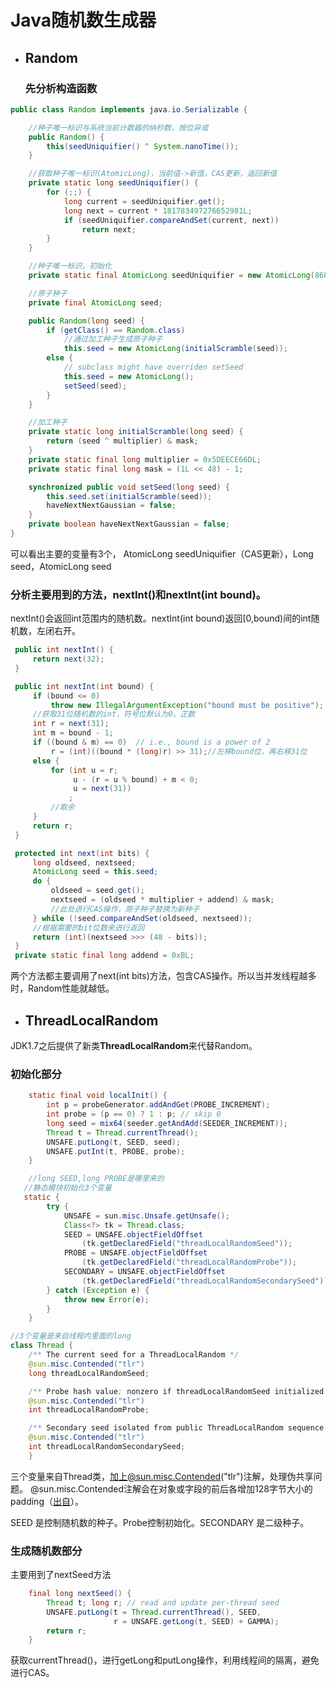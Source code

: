 # Java随机数生成器

- ## Random
   ### 先分析构造函数
```java
public class Random implements java.io.Serializable {

    //种子唯一标识与系统当前计数器的纳秒数，按位异或
    public Random() {
        this(seedUniquifier() ^ System.nanoTime());
    }

    //获取种子唯一标识(AtomicLong)，当前值->新值，CAS更新，返回新值
    private static long seedUniquifier() {
        for (;;) {
            long current = seedUniquifier.get();
            long next = current * 181783497276652981L;
            if (seedUniquifier.compareAndSet(current, next))
                return next;
        }
    }

    //种子唯一标识，初始化
    private static final AtomicLong seedUniquifier = new AtomicLong(8682522807148012L);

    //原子种子
    private final AtomicLong seed;

    public Random(long seed) {
        if (getClass() == Random.class)
            //通过加工种子生成原子种子
            this.seed = new AtomicLong(initialScramble(seed));
        else {
            // subclass might have overriden setSeed
            this.seed = new AtomicLong();
            setSeed(seed);
        }
    }

    //加工种子
    private static long initialScramble(long seed) {
        return (seed ^ multiplier) & mask;
    }
    private static final long multiplier = 0x5DEECE66DL;
    private static final long mask = (1L << 48) - 1;

    synchronized public void setSeed(long seed) {
        this.seed.set(initialScramble(seed));
        haveNextNextGaussian = false;
    }
    private boolean haveNextNextGaussian = false;
}
```

可以看出主要的变量有3个，
AtomicLong seedUniquifier（CAS更新），Long seed，AtomicLong seed

   ### 分析主要用到的方法，nextInt()和nextInt(int bound)。
   nextInt()会返回int范围内的随机数。nextInt(int bound)返回[0,bound)间的int随机数，左闭右开。
   ```java
    public int nextInt() {
        return next(32);
    }

    public int nextInt(int bound) {
        if (bound <= 0)
            throw new IllegalArgumentException("bound must be positive");
        //获取31位随机数的int，符号位默认为0，正数
        int r = next(31);
        int m = bound - 1;
        if ((bound & m) == 0)  // i.e., bound is a power of 2
            r = (int)((bound * (long)r) >> 31);//左移bound位，再右移31位
        else {
            for (int u = r;
                 u - (r = u % bound) + m < 0;
                 u = next(31))
                ;
            //取余
        }
        return r;
    }

    protected int next(int bits) {
        long oldseed, nextseed;
        AtomicLong seed = this.seed;
        do {
            oldseed = seed.get();
            nextseed = (oldseed * multiplier + addend) & mask;
            //此处进行CAS操作，原子种子替换为新种子
        } while (!seed.compareAndSet(oldseed, nextseed));
        //根据需要的bit位数来进行返回
        return (int)(nextseed >>> (48 - bits));
    }
    private static final long addend = 0xBL;
   ```
两个方法都主要调用了next(int bits)方法，包含CAS操作。所以当并发线程越多时，Random性能就越低。

- ## ThreadLocalRandom
JDK1.7之后提供了新类**ThreadLocalRandom**来代替Random。
  
   ### 初始化部分
```java
    static final void localInit() {
        int p = probeGenerator.addAndGet(PROBE_INCREMENT);
        int probe = (p == 0) ? 1 : p; // skip 0
        long seed = mix64(seeder.getAndAdd(SEEDER_INCREMENT));
        Thread t = Thread.currentThread();
        UNSAFE.putLong(t, SEED, seed);
        UNSAFE.putInt(t, PROBE, probe);
    }

    //long SEED,long PROBE是哪里来的
   //静态模块初始化3个变量
   static {
        try {
            UNSAFE = sun.misc.Unsafe.getUnsafe();
            Class<?> tk = Thread.class;
            SEED = UNSAFE.objectFieldOffset
                (tk.getDeclaredField("threadLocalRandomSeed"));
            PROBE = UNSAFE.objectFieldOffset
                (tk.getDeclaredField("threadLocalRandomProbe"));
            SECONDARY = UNSAFE.objectFieldOffset
                (tk.getDeclaredField("threadLocalRandomSecondarySeed"));
        } catch (Exception e) {
            throw new Error(e);
        }
    }

//3个变量是来自线程内里面的long
class Thread {
    /** The current seed for a ThreadLocalRandom */
    @sun.misc.Contended("tlr")
    long threadLocalRandomSeed;

    /** Probe hash value; nonzero if threadLocalRandomSeed initialized */
    @sun.misc.Contended("tlr")
    int threadLocalRandomProbe;

    /** Secondary seed isolated from public ThreadLocalRandom sequence */
    @sun.misc.Contended("tlr")
    int threadLocalRandomSecondarySeed;
    }
```
三个变量来自Thread类，加上@sun.misc.Contended("tlr")注解，处理伪共享问题。
     @sun.misc.Contended注解会在对象或字段的前后各增加128字节大小的padding（[出自](https://www.jianshu.com/p/c3c108c3dcfd)）。

SEED 是控制随机数的种子。Probe控制初始化。SECONDARY 是二级种子。

   ### 生成随机数部分
   主要用到了nextSeed方法
```java
    final long nextSeed() {
        Thread t; long r; // read and update per-thread seed
        UNSAFE.putLong(t = Thread.currentThread(), SEED,
                       r = UNSAFE.getLong(t, SEED) + GAMMA);
        return r;
    }  
```
获取currentThread()，进行getLong和putLong操作，利用线程间的隔离，避免进行CAS。